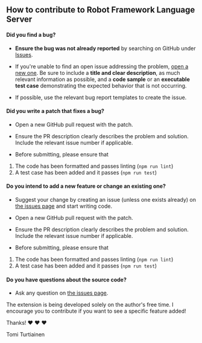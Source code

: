 ## How to contribute to Robot Framework Language Server

#### **Did you find a bug?**

* **Ensure the bug was not already reported** by searching on GitHub under [Issues](https://github.com/tomi/vscode-rf-language-server/issues).

* If you're unable to find an open issue addressing the problem, [open a new one](https://github.com/tomi/vscode-rf-language-server/issues/new). Be sure to include a **title and clear description**, as much relevant information as possible, and a **code sample** or an **executable test case** demonstrating the expected behavior that is not occurring.

* If possible, use the relevant bug report templates to create the issue.

#### **Did you write a patch that fixes a bug?**

* Open a new GitHub pull request with the patch.

* Ensure the PR description clearly describes the problem and solution. Include the relevant issue number if applicable.

* Before submitting, please ensure that

1. The code has been formatted and passes linting (`npm run lint`)
2. A test case has been added and it passes (`npm run test`)

#### **Do you intend to add a new feature or change an existing one?**

* Suggest your change by creating an issue (unless one exists already) on [the issues page](https://github.com/tomi/vscode-rf-language-server/issues) and start writing code.

* Open a new GitHub pull request with the patch.

* Ensure the PR description clearly describes the problem and solution. Include the relevant issue number if applicable.

* Before submitting, please ensure that

1. The code has been formatted and passes linting (`npm run lint`)
2. A test case has been added and it passes (`npm run test`)

#### **Do you have questions about the source code?**

* Ask any question on [the issues page](https://github.com/tomi/vscode-rf-language-server/issues).

The extension is being developed solely on the author's free time. I encourage you to contribute if you want to see a specific feature added!

Thanks! :heart: :heart: :heart:

Tomi Turtiainen
